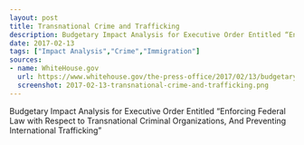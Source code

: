 ```yaml
---
layout: post
title: Transnational Crime and Trafficking
description: Budgetary Impact Analysis for Executive Order Entitled “Enforcing Federal Law with Respect to Transnational Criminal Organizations, And Preventing International Trafficking”
date: 2017-02-13
tags: ["Impact Analysis","Crime","Immigration"]
sources: 
- name: WhiteHouse.gov
  url: https://www.whitehouse.gov/the-press-office/2017/02/13/budgetary-impact-analysis-executive-order-entitled-enforcing-federal-law
  screenshot: 2017-02-13-transnational-crime-and-trafficking.png
---
```

Budgetary Impact Analysis for Executive Order Entitled “Enforcing Federal Law with Respect to Transnational Criminal Organizations, And Preventing International Trafficking”